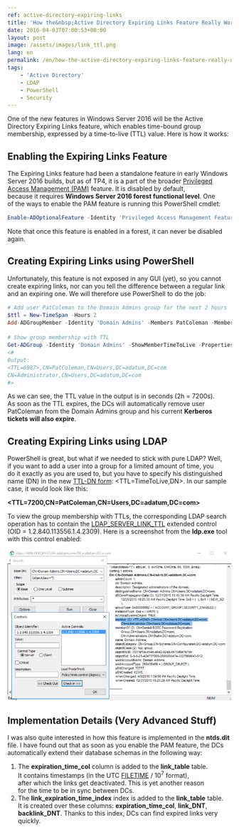 ```yaml
---
ref: active-directory-expiring-links
title: 'How the&nbsp;Active Directory Expiring Links Feature Really Works'
date: 2016-04-03T07:00:53+00:00
layout: post
image: /assets/images/link_ttl.png
lang: en
permalink: /en/how-the-active-directory-expiring-links-feature-really-works/
tags:
    - 'Active Directory'
    - LDAP
    - PowerShell
    - Security
---
```


One of&nbsp;the&nbsp;new features in&nbsp;Windows Server 2016 will be&nbsp;the&nbsp;Active Directory Expiring Links feature, which&nbsp;enables time-bound group membership, expressed by&nbsp;a&nbsp;time-to-live (TTL) value. Here is&nbsp;how it&nbsp;works:

<!--more-->

## Enabling the&nbsp;Expiring Links Feature

The Expiring Links feature had been a&nbsp;standalone feature in&nbsp;early Windows Server 2016 builds, but&nbsp;as&nbsp;of&nbsp;TP4, it&nbsp;is&nbsp;a&nbsp;part of&nbsp;the&nbsp;broader [Privileged Access Management (PAM)](https://learn.microsoft.com/en-us/microsoft-identity-manager/pam/privileged-identity-management-for-active-directory-domain-services) feature. It&nbsp;is&nbsp;disabled by&nbsp;default, because&nbsp;it&nbsp;requires **Windows Server 2016 forest functional level**. One of&nbsp;the&nbsp;ways to&nbsp;enable the&nbsp;PAM feature is&nbsp;running this&nbsp;PowerShell cmdlet:

```powershell
Enable-ADOptionalFeature -Identity 'Privileged Access Management Feature' -Target (Get-ADForest) -Scope ForestOrConfigurationSet
```

Note that&nbsp;once&nbsp;this&nbsp;feature is&nbsp;enabled in&nbsp;a&nbsp;forest, it&nbsp;can never be&nbsp;disabled again.

## Creating Expiring Links using PowerShell

Unfortunately, this&nbsp;feature is&nbsp;not exposed in&nbsp;any GUI (yet), so&nbsp;you cannot create expiring links, nor&nbsp;can you tell the&nbsp;difference between a&nbsp;regular link and&nbsp;an&nbsp;expiring one. We will therefore use PowerShell to&nbsp;do&nbsp;the&nbsp;job:

```powershell
# Add user PatColeman to the Domain Admins group for the next 2 hours
$ttl = New-TimeSpan -Hours 2
Add-ADGroupMember -Identity 'Domain Admins' -Members PatColeman -MemberTimeToLive $ttl

# Show group membership with TTL
Get-ADGroup -Identity 'Domain Admins' -ShowMemberTimeToLive -Properties member | Select-Object -ExpandProperty member
<#
Output:
<TTL=6987>,CN=PatColeman,CN=Users,DC=adatum,DC=com
CN=Administrator,CN=Users,DC=adatum,DC=com
#>
```

As we can see, the&nbsp;TTL value in&nbsp;the&nbsp;output is&nbsp;in&nbsp;seconds (2h = 7200s). As&nbsp;soon as&nbsp;the&nbsp;TTL expires, the&nbsp;DCs will automatically remove user PatColeman from&nbsp;the&nbsp;Domain Admins group and&nbsp;his&nbsp;current **Kerberos tickets will also expire**.

## Creating Expiring Links using LDAP

PowerShell is&nbsp;great, but&nbsp;what if&nbsp;we needed to&nbsp;stick with&nbsp;pure LDAP? Well, if&nbsp;you want to&nbsp;add a&nbsp;user into a&nbsp;group for&nbsp;a&nbsp;limited amount of&nbsp;time, you do&nbsp;it&nbsp;exactly as&nbsp;you are&nbsp;used to, but&nbsp;you have to&nbsp;specify his&nbsp;distinguished name (DN) in&nbsp;the&nbsp;new [TTL-DN form](https://learn.microsoft.com/en-us/openspecs/windows_protocols/ms-adts/b645c125-a7da-4097-84a1-2fa7cea07714#gt_2188fc83-e53b-4464-867d-9ab1c62e1619): &lt;TTL=TimeToLive,DN&gt;. In&nbsp;our sample case, it&nbsp;would look like this:

**&lt;TTL=7200,CN=PatColeman,CN=Users,DC=adatum,DC=com&gt;**

To view the&nbsp;group membership with&nbsp;TTLs, the&nbsp;corresponding LDAP search operation has to&nbsp;contain the&nbsp;[LDAP\_SERVER\_LINK\_TTL](https://learn.microsoft.com/en-us/openspecs/windows_protocols/ms-adts/f4f523a8-abc0-4b3a-a471-6b2fef135481) extended control (OID = 1.2.840.113556.1.4.2309). Here is&nbsp;a&nbsp;screenshot from&nbsp;the&nbsp;**ldp.exe** tool with&nbsp;this&nbsp;control enabled:

![Link TTL](../../assets/images/link_ttl.png)

## Implementation Details (Very Advanced Stuff)

I was also quite interested in&nbsp;how this&nbsp;feature is&nbsp;implemented in&nbsp;the&nbsp;**ntds.dit** file. I&nbsp;have found out that&nbsp;as&nbsp;soon as&nbsp;you enable the&nbsp;PAM feature, the&nbsp;DCs automatically extend their database schemas in&nbsp;the&nbsp;following way:

1. The&nbsp;**expiration\_time\_col** column is&nbsp;added to&nbsp;the&nbsp;**link\_table** table. It&nbsp;contains timestamps (in the&nbsp;UTC [FILETIME](https://learn.microsoft.com/en-us/windows/win32/api/minwinbase/ns-minwinbase-filetime) / 10<sup>7</sup> format), after&nbsp;which&nbsp;the&nbsp;links get deactivated. This&nbsp;is&nbsp;yet&nbsp;another reason for&nbsp;the&nbsp;time to&nbsp;be&nbsp;in&nbsp;sync between DCs.
2. The&nbsp;**link\_expiration\_time\_index** index is&nbsp;added to&nbsp;the&nbsp;**link\_table** table. It&nbsp;is&nbsp;created over these columns: **expiration\_time\_col**, **link\_DNT**, **backlink\_DNT**. Thanks to&nbsp;this&nbsp;index, DCs can find expired links very quickly.
